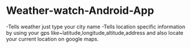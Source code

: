 # Weather-watch-Android-App

-Tells weather just type your city name
-Tells location specific information by using your gps
  like~latitude,longitude,altitude,address and also locate your current location on google maps.

